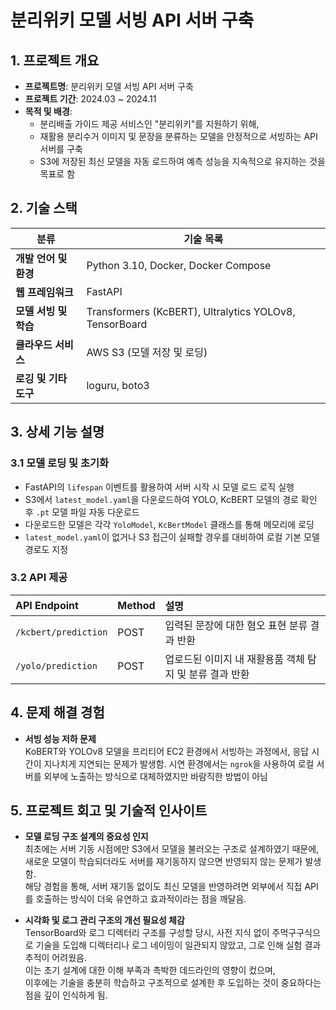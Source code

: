 # 분리위키 모델 서빙 API 서버 구축

## 1. 프로젝트 개요

- **프로젝트명**: 분리위키 모델 서빙 API 서버 구축
- **프로젝트 기간**: 2024.03 ~ 2024.11
- **목적 및 배경**:
  - 분리배출 가이드 제공 서비스인 "분리위키"를 지원하기 위해,
  - 재활용 분리수거 이미지 및 문장을 분류하는 모델을 안정적으로 서빙하는 API 서버를 구축
  - S3에 저장된 최신 모델을 자동 로드하여 예측 성능을 지속적으로 유지하는 것을 목표로 함



## 2. 기술 스택

| 분류             | 기술 목록                                                  |
| -------------- | ------------------------------------------------------ |
| **개발 언어 및 환경** | Python 3.10, Docker, Docker Compose                    |
| **웹 프레임워크**    | FastAPI                                                |
| **모델 서빙 및 학습** | Transformers (KcBERT), Ultralytics YOLOv8, TensorBoard |
| **클라우드 서비스**   | AWS S3 (모델 저장 및 로딩)                                    |
| **로깅 및 기타 도구** | loguru, boto3                                          |



## 3. 상세 기능 설명

### 3.1 모델 로딩 및 초기화

* FastAPI의 `lifespan` 이벤트를 활용하여 서버 시작 시 모델 로드 로직 실행
* S3에서 `latest_model.yaml`을 다운로드하여 YOLO, KcBERT 모델의 경로 확인 후 `.pt` 모델 파일 자동 다운로드
* 다운로드한 모델은 각각 `YoloModel`, `KcBertModel` 클래스를 통해 메모리에 로딩
* `latest_model.yaml`이 없거나 S3 접근이 실패할 경우를 대비하여 로컬 기본 모델 경로도 지정

### 3.2 API 제공

| API Endpoint         | Method | 설명                               |
| :------------------- | :----- | :------------------------------- |
| `/kcbert/prediction` | POST   | 입력된 문장에 대한 혐오 표현 분류 결과 반환        |
| `/yolo/prediction`   | POST   | 업로드된 이미지 내 재활용품 객체 탐지 및 분류 결과 반환 |



## 4. 문제 해결 경험

* **서빙 성능 저하 문제**   
  KoBERT와 YOLOv8 모델을 프리티어 EC2 환경에서 서빙하는 과정에서, 응답 시간이 지나치게 지연되는 문제가 발생함.
  시연 환경에서는 `ngrok`을 사용하여 로컬 서버를 외부에 노출하는 방식으로 대체하였지만 바람직한 방법이 아님



## 5. 프로젝트 회고 및 기술적 인사이트

* **모델 로딩 구조 설계의 중요성 인지**   
  최초에는 서버 기동 시점에만 S3에서 모델을 불러오는 구조로 설계하였기 때문에,   
  새로운 모델이 학습되더라도 서버를 재기동하지 않으면 반영되지 않는 문제가 발생함.   
  해당 경험을 통해, 서버 재기동 없이도 최신 모델을 반영하려면 외부에서 직접 API를 호출하는 방식이 더욱 유연하고 효과적이라는 점을 깨달음.

* **시각화 및 로그 관리 구조의 개선 필요성 체감**   
  TensorBoard와 로그 디렉터리 구조를 구성할 당시, 사전 지식 없이 주먹구구식으로 기술을 도입해 디렉터리나 로그 네이밍이 일관되지 않았고,
  그로 인해 실험 결과 추적이 어려웠음.   
  이는 초기 설계에 대한 이해 부족과 촉박한 데드라인의 영향이 컸으며,   
  이후에는 기술을 충분히 학습하고 구조적으로 설계한 후 도입하는 것이 중요하다는 점을 깊이 인식하게 됨.


